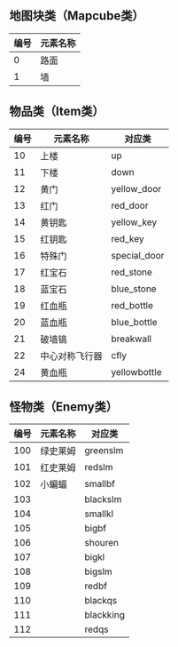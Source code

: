 ## 地图块类（Mapcube类）

编号|元素名称
-|-
0|路面
1|墙

## 物品类（Item类）

编号| 元素名称 | 对应类
-|-|-
10|上楼|up
11|下楼|down
12|黄门|yellow_door
13|红门|red_door
14|黄钥匙|yellow_key
15|红钥匙|red_key
16|特殊门|special_door
17|红宝石|red_stone
18|蓝宝石|blue_stone
19|红血瓶|red_bottle
20|蓝血瓶|blue_bottle
21|破墙镐|breakwall
22|中心对称飞行器|cfly
24|黄血瓶|yellowbottle

## 怪物类（Enemy类）

编号|元素名称|对应类
-|-|-
100|绿史莱姆|greenslm
101|红史莱姆|redslm
102|小蝙蝠|smallbf
103| |blackslm
104| |smallkl
105| |bigbf
106| |shouren
107| |bigkl
108| |bigslm
109| |redbf
110| |blackqs
111| |blackking
112| |redqs